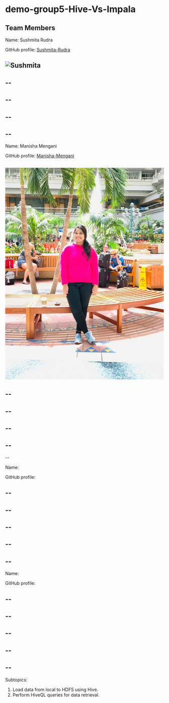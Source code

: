 # demo-group5-Hive-Vs-Impala
## Team Members
Name: Sushmita Rudra

GitHub profile: [Sushmita-Rudra](https://github.com/Sushmita-Rudra)

![Sushmita](./IMG_2139.jpg)
--
--
--
--
--
--
--
--
--


Name: Manisha Mengani

GitHub profile: [Manisha-Mengani](https://github.com/Manisha-Mengani)

![Manisha](mengani.jpeg)
--
--
--
--
--
--
--
--
--
--

Name: 

GitHub profile: []()

--
--
--
--
--
--
--
--
--
--


Name:

GitHub profile: []()

--
--
--
--
--
--
--
--
--
--



Subtopics:
1. Load data from local to HDFS using Hive.
1. Perform HiveQL queries for data retrieval.
